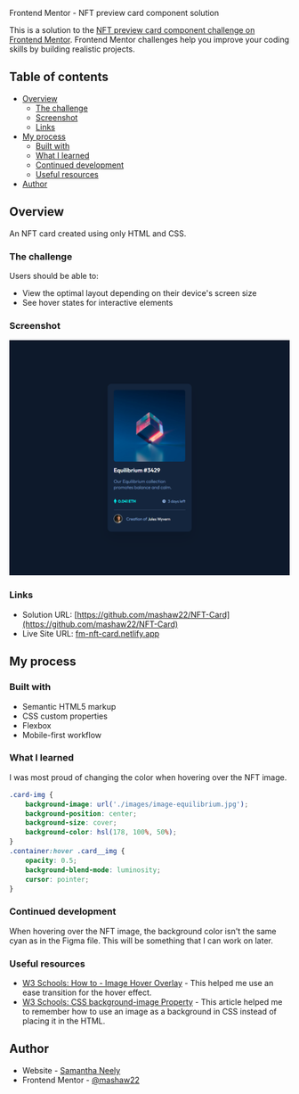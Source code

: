  Frontend Mentor - NFT preview card component solution

This is a solution to the [NFT preview card component challenge on Frontend Mentor](https://www.frontendmentor.io/challenges/nft-preview-card-component-SbdUL_w0U). Frontend Mentor challenges help you improve your coding skills by building realistic projects. 

## Table of contents

- [Overview](#overview)
  - [The challenge](#the-challenge)
  - [Screenshot](#screenshot)
  - [Links](#links)
- [My process](#my-process)
  - [Built with](#built-with)
  - [What I learned](#what-i-learned)
  - [Continued development](#continued-development)
  - [Useful resources](#useful-resources)
- [Author](#author)

## Overview
An NFT card created using only HTML and CSS.

### The challenge

Users should be able to:

- View the optimal layout depending on their device's screen size
- See hover states for interactive elements

### Screenshot
![NFT Card Site](./images/full-card.png)


### Links

- Solution URL: [https://github.com/mashaw22/NFT-Card](https://github.com/mashaw22/NFT-Card)
- Live Site URL: [fm-nft-card.netlify.app](fm-nft-card.netlify.app)

## My process

### Built with

- Semantic HTML5 markup
- CSS custom properties
- Flexbox
- Mobile-first workflow

### What I learned

I was most proud of changing the color when hovering over the NFT image.

```css
.card-img {
    background-image: url('./images/image-equilibrium.jpg');
    background-position: center;
    background-size: cover;
    background-color: hsl(178, 100%, 50%);
}
.container:hover .card__img {
    opacity: 0.5;
    background-blend-mode: luminosity;
    cursor: pointer;
}
```

### Continued development

When hovering over the NFT image, the background color isn't the same cyan as in the Figma file. This will be something that I can work on later.


### Useful resources

- [W3 Schools: How to - Image Hover Overlay](https://www.w3schools.com/howto/howto_css_image_overlay.asp) - This helped me use an ease transition for the hover effect.
- [W3 Schools: CSS background-image Property](https://www.w3schools.com/cssref/pr_background-image.asp) - This article helped me to remember how to use an image as a background in CSS instead of placing it in the HTML.


## Author

- Website - [Samantha Neely](https://samanthaneely.me)
- Frontend Mentor - [@mashaw22](https://www.frontendmentor.io/profile/mashaw22)
